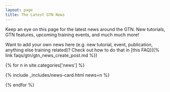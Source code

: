 ```yaml
---
layout: page
title: The Latest GTN News
---
```


Keep an eye on this page for the latest news around the GTN. New tutorials, GTN features, upcoming training events, and much much more!

Want to add your own news here (e.g. new tutorial, event, publication, anything else training related)? Check out how to do that in [this FAQ]({% link faqs/gtn/gtn_news_create_post.md %})

<div class="newslist">
{% for n in site.categories['news'] %}


{% include _includes/news-card.html news=n %}

{% endfor %}
</div>

